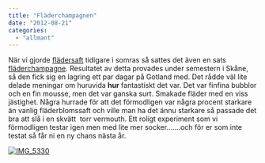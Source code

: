 ```yaml
---
title: "Fläderchampagnen"
date: "2012-08-21"
categories: 
  - "allmant"
---
```


När vi gjorde [flädersaft](http://import.local/2012/06/28/flader/ "flädersaft") tidigare i somras så sattes det även en sats [fläderchampagne](http://www.alltommat.se/recept/Fladerchampagne-11600 "fläderchampagne"). Resultatet av detta provades under semestern i Skåne, så den fick sig en lagring ett par dagar på Gotland med. Det rådde väl lite delade meningar om huruvida **hur** fantastiskt det var. Det var finfina bubblor och en fin mousse, men det var ganska surt. Smakade fläder med en viss jästighet. Några hurrade för att det förmodligen var några procent starkare än vanlig fläderblomssaft och ville man ha det ännu starkare så passade det bra att slå i en skvätt  torr vermouth. Ett roligt experiment som vi förmodligen testar igen men med lite mer socker.......och för er som inte testat så får ni en ny chans nästa år.

[![](images/IMG_5330-682x1024.jpg "IMG_5330")](http://import.local/wp-content/uploads/2012/08/IMG_5330.jpg)
